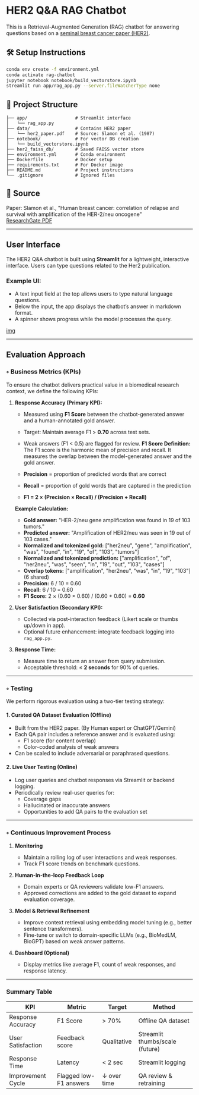 # HER2 Q&A RAG Chatbot

This is a Retrieval-Augmented Generation (RAG) chatbot for answering questions based on a [seminal breast cancer paper (HER2)](/data/her2_paper.pdf).  

## 🛠 Setup Instructions

```bash
conda env create -f environment.yml
conda activate rag-chatbot
jupyter notebook notebook/build_vectorstore.ipynb
streamlit run app/rag_app.py --server.fileWatcherType none
```

## 📂 Project Structure
```
├── app/                  # Streamlit interface
│   └── rag_app.py
├── data/                 # Contains HER2 paper
│   └── her2_paper.pdf    # Source: Slamon et al. (1987)
├── notebook/             # For vector DB creation
│   └── build_vectorstore.ipynb
├── her2_faiss_db/        # Saved FAISS vector store
├── environment.yml       # Conda environment
├── Dockerfile            # Docker setup
├── requirements.txt      # For Docker image
├── README.md             # Project instructions
└── .gitignore            # Ignored files
```

## 🔬 Source
Paper: Slamon et al., "Human breast cancer: correlation of relapse and survival with amplification of the HER-2/neu oncogene"  
[ResearchGate PDF](https://www.researchgate.net/profile/Gary-Clark/publication/19364043_Slamon_DJ_Clark_GM_Wong_SG_Levin_WJ_Ullrich_A_McGuire_WLHuman_breast_cancer_correlation_of_relapse_and_survival_with_amplification_of_the_HER-2neu_oncogene_Science_Wash_DC_235_177-182/links/0046352b85f241a532000000/Slamon-DJ-Clark-GM-Wong-SG-Levin-WJ-Ullrich-A-McGuire-WLHuman-breast-cancer-correlation-of-relapse-and-survival-with-amplification-of-the-HER-2-neu-oncogene-Science-Wash-DC-235-177-182.pdf)


---

## User Interface

The HER2 Q&A chatbot is built using **Streamlit** for a lightweight, interactive interface. Users can type questions related to the Her2 publication.

### Example UI:
- A text input field at the top allows users to type natural language questions.
- Below the input, the app displays the chatbot’s answer in markdown format.
- A spinner shows progress while the model processes the query.

[img](/data/HER2%20Q&A%20Chatbot%20-%20screenshot.png)

---

## Evaluation Approach

### ◦ Business Metrics (KPIs)

To ensure the chatbot delivers practical value in a biomedical research context, we define the following KPIs:

1. **Response Accuracy (Primary KPI):**
   - Measured using **F1 Score** between the chatbot-generated answer and a human-annotated gold answer.
   - Target: Maintain average F1 > **0.70** across test sets.
   - Weak answers (F1 < 0.5) are flagged for review.
   **F1 Score Definition:**
   The F1 score is the harmonic mean of precision and recall. It measures the overlap between the model-generated answer and the gold answer.
   
   - **Precision** = proportion of predicted words that are correct
   - **Recall** = proportion of gold words that are captured in the prediction
   - **F1 = 2 × (Precision × Recall) / (Precision + Recall)**

   **Example Calculation:**
   - **Gold answer:** "HER-2/neu gene amplification was found in 19 of 103 tumors."
   - **Predicted answer:** "Amplification of HER2/neu was seen in 19 out of 103 cases."
   - **Normalized and tokenized gold:** ["her2neu", "gene", "amplification", "was", "found", "in", "19", "of", "103", "tumors"]
   - **Normalized and tokenized prediction:** ["amplification", "of", "her2neu", "was", "seen", "in", "19", "out", "103", "cases"]
   - **Overlap tokens:** ["amplification", "her2neu", "was", "in", "19", "103"] (6 shared)
   - **Precision:** 6 / 10 = 0.60
   - **Recall:** 6 / 10 = 0.60
   - **F1 Score:** 2 × (0.60 × 0.60) / (0.60 + 0.60) = **0.60**

   
2. **User Satisfaction (Secondary KPI):**
   - Collected via post-interaction feedback (Likert scale or thumbs up/down in app).
   - Optional future enhancement: integrate feedback logging into `rag_app.py`.

3. **Response Time:**
   - Measure time to return an answer from query submission.
   - Acceptable threshold: ≤ **2 seconds** for 90% of queries.

---

### ◦ Testing

We perform rigorous evaluation using a two-tier testing strategy:

#### 1. **Curated QA Dataset Evaluation (Offline)**
   - Built from the HER2 paper. (By Human expert or ChatGPT/Gemini)
   - Each QA pair includes a reference answer and is evaluated using:
     - F1 score (for content overlap)
     - Color-coded analysis of weak answers
   - Can be scaled to include adversarial or paraphrased questions.

#### 2. **Live User Testing (Online)**
   - Log user queries and chatbot responses via Streamlit or backend logging.
   - Periodically review real-user queries for:
     - Coverage gaps
     - Hallucinated or inaccurate answers
     - Opportunities to add QA pairs to the evaluation set

---

### ◦ Continuous Improvement Process

1. **Monitoring**
   - Maintain a rolling log of user interactions and weak responses.
   - Track F1 score trends on benchmark questions.

2. **Human-in-the-loop Feedback Loop**
   - Domain experts or QA reviewers validate low-F1 answers.
   - Approved corrections are added to the gold dataset to expand evaluation coverage.

3. **Model & Retrieval Refinement**
   - Improve context retrieval using embedding model tuning (e.g., better sentence transformers).
   - Fine-tune or switch to domain-specific LLMs (e.g., BioMedLM, BioGPT) based on weak answer patterns.

4. **Dashboard (Optional)**
   - Display metrics like average F1, count of weak responses, and response latency.

---

### Summary Table

| KPI                | Metric               | Target       | Method                          |
|--------------------|----------------------|--------------|----------------------------------|
| Response Accuracy  | F1 Score              | > 70%        | Offline QA dataset              |
| User Satisfaction  | Feedback score        | Qualitative  | Streamlit thumbs/scale (future) |
| Response Time      | Latency               | < 2 sec      | Streamlit logging                |
| Improvement Cycle  | Flagged low-F1 answers| ↓ over time  | QA review & retraining           |

